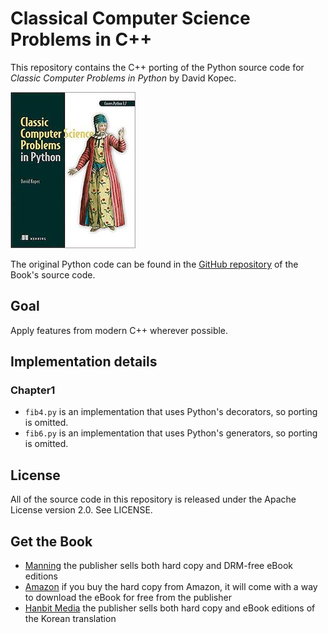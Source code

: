 # Classical Computer Science Problems in C++
This repository contains the C++ porting of the Python source code for *Classic Computer Problems in Python* by David Kopec.

![Classic Computer Science Problems in Python Cover](cover.jpg)

The original Python code can be found in the [GitHub repository](https://github.com/davecom/ClassicComputerScienceProblemsInPython) of the Book's source code.

## Goal
Apply features from modern C++ wherever possible.

## Implementation details
### Chapter1
* `fib4.py` is an implementation that uses Python's decorators, so porting is omitted.
* `fib6.py` is an implementation that uses Python's generators, so porting is omitted.

## License
All of the source code in this repository is released under the Apache License version 2.0. See LICENSE.

## Get the Book
* [Manning](https://www.manning.com/books/classic-computer-science-problems-in-python) the publisher sells both hard copy and DRM-free eBook editions
* [Amazon](https://www.amazon.com/Classic-Computer-Science-Problems-Python/dp/1617295981) if you buy the hard copy from Amazon, it will come with a way to download the eBook for free from the publisher
* [Hanbit Media](https://www.hanbit.co.kr/store/books/look.php?p_code=B2018898164) the publisher sells both hard copy and eBook editions of the Korean translation
